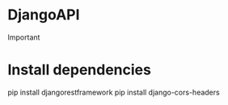 # DjangoAPI


>[!IMPORTANT]
><!-- start:code block -->
># Install dependencies
>pip install djangorestframework
>pip install django-cors-headers
><!-- end:code block -->
